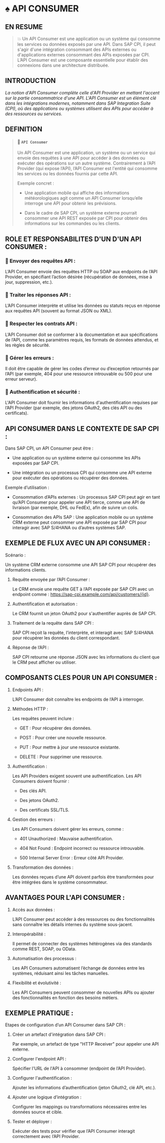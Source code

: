 # ♠ API CONSUMER

## EN RESUME

> :boom: Un API Consumer est une application ou un système qui consomme les services ou données exposés par une API. Dans SAP CPI, il peut s'agir d'une intégration consommant des APIs externes ou d'applications externes consommant des APIs exposées par CPI. L’API Consumer est une composante essentielle pour établir des connexions dans une architecture distribuée.

## INTRODUCTION

_La notion d'API Consumer complète celle d'API Provider en mettant l'accent sur la partie consommatrice d'une API. L'API Consumer est un élément clé dans les intégrations modernes, notamment dans SAP Integration Suite (CPI), où des applications ou systèmes utilisent des APIs pour accéder à des ressources ou services._

## DEFINITION

> #### :bookmark: `API Consumer`
>
> Un API Consumer est une application, un système ou un service qui envoie des requêtes à une API pour accéder à des données ou exécuter des opérations sur un autre système. Contrairement à l’API Provider (qui expose l’API), l’API Consumer est l'entité qui consomme les services ou les données fournis par cette API.
>
> Exemple concret :
>
> - Une application mobile qui affiche des informations météorologiques agit comme un API Consumer lorsqu’elle interroge une API pour obtenir les prévisions.
>
> - Dans le cadre de SAP CPI, un système externe pourrait consommer une API REST exposée par CPI pour obtenir des informations sur les commandes ou les clients.

## ROLE ET RESPONSABILITES D'UN D'UN API CONSUMER :

### :small_red_triangle_down: Envoyer des requêtes API :

L’API Consumer envoie des requêtes HTTP ou SOAP aux endpoints de l’API Provider, en spécifiant l’action désirée (récupération de données, mise à jour, suppression, etc.).

### :small_red_triangle_down: Traiter les réponses API :

L’API Consumer interprète et utilise les données ou statuts reçus en réponse aux requêtes API (souvent au format JSON ou XML).

### :small_red_triangle_down: Respecter les contrats API :

L’API Consumer doit se conformer à la documentation et aux spécifications de l’API, comme les paramètres requis, les formats de données attendus, et les règles de sécurité.

### :small_red_triangle_down: Gérer les erreurs :

Il doit être capable de gérer les codes d’erreur ou d’exception retournés par l’API (par exemple, 404 pour une ressource introuvable ou 500 pour une erreur serveur).

### :small_red_triangle_down: Authentification et sécurité :

L'API Consumer doit fournir les informations d'authentification requises par l’API Provider (par exemple, des jetons OAuth2, des clés API ou des certificats).

## API CONSUMER DANS LE CONTEXTE DE SAP CPI :

Dans SAP CPI, un API Consumer peut être :

- Une application ou un système externe qui consomme les APIs exposées par SAP CPI.

- Une intégration ou un processus CPI qui consomme une API externe pour exécuter des opérations ou récupérer des données.

Exemple d’utilisation :

- Consommation d’APIs externes : Un processus SAP CPI peut agir en tant qu’API Consumer pour appeler une API tierce, comme une API de livraison (par exemple, DHL ou FedEx), afin de suivre un colis.

- Consommation des APIs SAP : Une application mobile ou un système CRM externe peut consommer une API exposée par SAP CPI pour interagir avec SAP S/4HANA ou d’autres systèmes SAP.

## EXEMPLE DE FLUX AVEC UN API CONSUMER :

Scénario :

Un système CRM externe consomme une API SAP CPI pour récupérer des informations clients.

1. Requête envoyée par l’API Consumer :

   Le CRM envoie une requête GET à l’API exposée par SAP CPI avec un endpoint comme :
   https://sap-cpi.example.com/api/customers/{id}.

2. Authentification et autorisation :

   Le CRM fournit un jeton OAuth2 pour s'authentifier auprès de SAP CPI.

3. Traitement de la requête dans SAP CPI :

   SAP CPI reçoit la requête, l’interprète, et interagit avec SAP S/4HANA pour récupérer les données du client correspondant.

4. Réponse de l’API :

   SAP CPI retourne une réponse JSON avec les informations du client que le CRM peut afficher ou utiliser.

## COMPOSANTS CLES POUR UN API CONSUMER :

1. Endpoints API :

   L’API Consumer doit connaître les endpoints de l’API à interroger.

2. Méthodes HTTP :

   Les requêtes peuvent inclure :

   - GET : Pour récupérer des données.

   - POST : Pour créer une nouvelle ressource.

   - PUT : Pour mettre à jour une ressource existante.

   - DELETE : Pour supprimer une ressource.

3. Authentification :

   Les API Providers exigent souvent une authentification. Les API Consumers doivent fournir :

   - Des clés API.

   - Des jetons OAuth2.

   - Des certificats SSL/TLS.

4. Gestion des erreurs :

   Les API Consumers doivent gérer les erreurs, comme :

   - 401 Unauthorized : Mauvaise authentification.

   - 404 Not Found : Endpoint incorrect ou ressource introuvable.

   - 500 Internal Server Error : Erreur côté API Provider.

5. Transformation des données :

   Les données reçues d’une API doivent parfois être transformées pour être intégrées dans le système consommateur.

## AVANTAGES POUR L'API CONSUMER :

1. Accès aux données :

   L’API Consumer peut accéder à des ressources ou des fonctionnalités sans connaître les détails internes du système sous-jacent.

2. Interopérabilité :

   Il permet de connecter des systèmes hétérogènes via des standards comme REST, SOAP, ou OData.

3. Automatisation des processus :

   Les API Consumers automatisent l’échange de données entre les systèmes, réduisant ainsi les tâches manuelles.

4. Flexibilité et évolutivité :

   Les API Consumers peuvent consommer de nouvelles APIs ou ajouter des fonctionnalités en fonction des besoins métiers.

## EXEMPLE PRATIQUE :

Etapes de configuration d’un API Consumer dans SAP CPI :

1. Créer un artefact d'intégration dans SAP CPI :

   Par exemple, un artefact de type "HTTP Receiver" pour appeler une API externe.

2. Configurer l'endpoint API :

   Spécifier l'URL de l'API à consommer (endpoint de l’API Provider).

3. Configurer l'authentification :

   Ajouter les informations d’authentification (jeton OAuth2, clé API, etc.).

4. Ajouter une logique d’intégration :

   Configurer les mappings ou transformations nécessaires entre les données source et cible.

5. Tester et déployer :

   Exécuter des tests pour vérifier que l’API Consumer interagit correctement avec l’API Provider.
